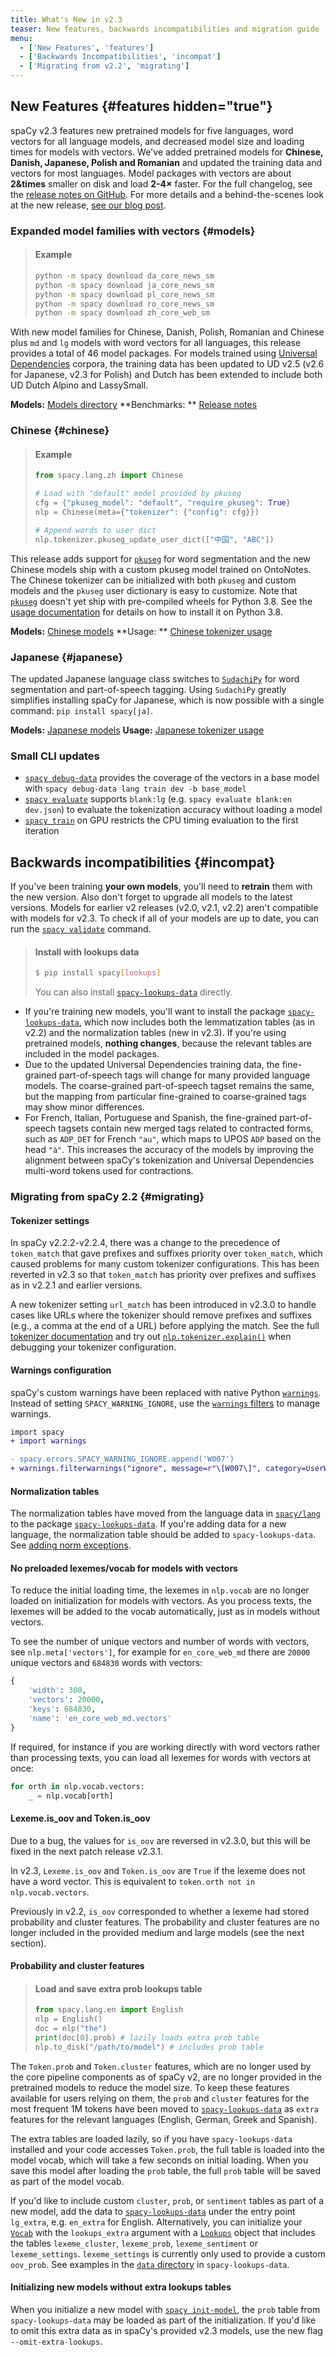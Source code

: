 ```yaml
---
title: What's New in v2.3
teaser: New features, backwards incompatibilities and migration guide
menu:
  - ['New Features', 'features']
  - ['Backwards Incompatibilities', 'incompat']
  - ['Migrating from v2.2', 'migrating']
---
```


## New Features {#features hidden="true"}

spaCy v2.3 features new pretrained models for five languages, word vectors for
all language models, and decreased model size and loading times for models with
vectors. We've added pretrained models for **Chinese, Danish, Japanese, Polish
and Romanian** and updated the training data and vectors for most languages.
Model packages with vectors are about **2&times** smaller on disk and load
**2-4&times;** faster. For the full changelog, see the
[release notes on GitHub](https://github.com/explosion/spaCy/releases/tag/v2.3.0).
For more details and a behind-the-scenes look at the new release,
[see our blog post](https://explosion.ai/blog/spacy-v2-3).

### Expanded model families with vectors {#models}

> #### Example
>
> ```bash
> python -m spacy download da_core_news_sm
> python -m spacy download ja_core_news_sm
> python -m spacy download pl_core_news_sm
> python -m spacy download ro_core_news_sm
> python -m spacy download zh_core_web_sm
> ```

With new model families for Chinese, Danish, Polish, Romanian and Chinese plus
`md` and `lg` models with word vectors for all languages, this release provides
a total of 46 model packages. For models trained using
[Universal Dependencies](https://universaldependencies.org) corpora, the
training data has been updated to UD v2.5 (v2.6 for Japanese, v2.3 for Polish)
and Dutch has been extended to include both UD Dutch Alpino and LassySmall.

<Infobox>

**Models:** [Models directory](/models) **Benchmarks: **
[Release notes](https://github.com/explosion/spaCy/releases/tag/v2.3.0)

</Infobox>

### Chinese {#chinese}

> #### Example
>
> ```python
> from spacy.lang.zh import Chinese
>
> # Load with "default" model provided by pkuseg
> cfg = {"pkuseg_model": "default", "require_pkuseg": True}
> nlp = Chinese(meta={"tokenizer": {"config": cfg}})
>
> # Append words to user dict
> nlp.tokenizer.pkuseg_update_user_dict(["中国", "ABC"])
> ```

This release adds support for
[`pkuseg`](https://github.com/lancopku/pkuseg-python) for word segmentation and
the new Chinese models ship with a custom pkuseg model trained on OntoNotes. The
Chinese tokenizer can be initialized with both `pkuseg` and custom models and
the `pkuseg` user dictionary is easy to customize. Note that
[`pkuseg`](https://github.com/lancopku/pkuseg-python) doesn't yet ship with
pre-compiled wheels for Python 3.8. See the
[usage documentation](/usage/models#chinese) for details on how to install it on
Python 3.8.

<Infobox>

**Models:** [Chinese models](/models/zh) **Usage: **
[Chinese tokenizer usage](/usage/models#chinese)

</Infobox>

### Japanese {#japanese}

The updated Japanese language class switches to
[`SudachiPy`](https://github.com/WorksApplications/SudachiPy) for word
segmentation and part-of-speech tagging. Using `SudachiPy` greatly simplifies
installing spaCy for Japanese, which is now possible with a single command:
`pip install spacy[ja]`.

<Infobox>

**Models:** [Japanese models](/models/ja) **Usage:**
[Japanese tokenizer usage](/usage/models#japanese)

</Infobox>

### Small CLI updates

- [`spacy debug-data`](/api/cli#debug-data) provides the coverage of the vectors
  in a base model with `spacy debug-data lang train dev -b base_model`
- [`spacy evaluate`](/api/cli#evaluate) supports `blank:lg` (e.g.
  `spacy evaluate blank:en dev.json`) to evaluate the tokenization accuracy
  without loading a model
- [`spacy train`](/api/cli#train) on GPU restricts the CPU timing evaluation to
  the first iteration

## Backwards incompatibilities {#incompat}

<Infobox title="Important note on models" variant="warning">

If you've been training **your own models**, you'll need to **retrain** them
with the new version. Also don't forget to upgrade all models to the latest
versions. Models for earlier v2 releases (v2.0, v2.1, v2.2) aren't compatible
with models for v2.3. To check if all of your models are up to date, you can run
the [`spacy validate`](/api/cli#validate) command.

</Infobox>

> #### Install with lookups data
>
> ```bash
> $ pip install spacy[lookups]
> ```
>
> You can also install
> [`spacy-lookups-data`](https://github.com/explosion/spacy-lookups-data)
> directly.

- If you're training new models, you'll want to install the package
  [`spacy-lookups-data`](https://github.com/explosion/spacy-lookups-data), which
  now includes both the lemmatization tables (as in v2.2) and the normalization
  tables (new in v2.3). If you're using pretrained models, **nothing changes**,
  because the relevant tables are included in the model packages.
- Due to the updated Universal Dependencies training data, the fine-grained
  part-of-speech tags will change for many provided language models. The
  coarse-grained part-of-speech tagset remains the same, but the mapping from
  particular fine-grained to coarse-grained tags may show minor differences.
- For French, Italian, Portuguese and Spanish, the fine-grained part-of-speech
  tagsets contain new merged tags related to contracted forms, such as `ADP_DET`
  for French `"au"`, which maps to UPOS `ADP` based on the head `"à"`. This
  increases the accuracy of the models by improving the alignment between
  spaCy's tokenization and Universal Dependencies multi-word tokens used for
  contractions.

### Migrating from spaCy 2.2 {#migrating}

#### Tokenizer settings

In spaCy v2.2.2-v2.2.4, there was a change to the precedence of `token_match`
that gave prefixes and suffixes priority over `token_match`, which caused
problems for many custom tokenizer configurations. This has been reverted in
v2.3 so that `token_match` has priority over prefixes and suffixes as in v2.2.1
and earlier versions.

A new tokenizer setting `url_match` has been introduced in v2.3.0 to handle
cases like URLs where the tokenizer should remove prefixes and suffixes (e.g., a
comma at the end of a URL) before applying the match. See the full
[tokenizer documentation](/usage/linguistic-features#tokenization) and try out
[`nlp.tokenizer.explain()`](/usage/linguistic-features#tokenizer-debug) when
debugging your tokenizer configuration.

#### Warnings configuration

spaCy's custom warnings have been replaced with native Python
[`warnings`](https://docs.python.org/3/library/warnings.html). Instead of
setting `SPACY_WARNING_IGNORE`, use the [`warnings`
filters](https://docs.python.org/3/library/warnings.html#the-warnings-filter)
to manage warnings.

```diff
import spacy
+ import warnings

- spacy.errors.SPACY_WARNING_IGNORE.append('W007')
+ warnings.filterwarnings("ignore", message=r"\[W007\]", category=UserWarning)
```

#### Normalization tables

The normalization tables have moved from the language data in
[`spacy/lang`](https://github.com/explosion/spaCy/tree/master/spacy/lang) to the
package [`spacy-lookups-data`](https://github.com/explosion/spacy-lookups-data).
If you're adding data for a new language, the normalization table should be
added to `spacy-lookups-data`. See
[adding norm exceptions](/usage/adding-languages#norm-exceptions).

#### No preloaded lexemes/vocab for models with vectors

To reduce the initial loading time, the lexemes in `nlp.vocab` are no longer
loaded on initialization for models with vectors. As you process texts, the
lexemes will be added to the vocab automatically, just as in models without
vectors.

To see the number of unique vectors and number of words with vectors, see
`nlp.meta['vectors']`, for example for `en_core_web_md` there are `20000`
unique vectors and `684830` words with vectors:

```python
{
    'width': 300,
    'vectors': 20000,
    'keys': 684830,
    'name': 'en_core_web_md.vectors'
}
```

If required, for instance if you are working directly with word vectors rather
than processing texts, you can load all lexemes for words with vectors at once:

```python
for orth in nlp.vocab.vectors:
    _ = nlp.vocab[orth]
```

#### Lexeme.is_oov and Token.is_oov

<Infobox title="Important note" variant="warning">

Due to a bug, the values for `is_oov` are reversed in v2.3.0, but this will be
fixed in the next patch release v2.3.1.

</Infobox>

In v2.3, `Lexeme.is_oov` and `Token.is_oov` are `True` if the lexeme does not
have a word vector. This is equivalent to `token.orth not in
nlp.vocab.vectors`.

Previously in v2.2, `is_oov` corresponded to whether a lexeme had stored
probability and cluster features. The probability and cluster features are no
longer included in the provided medium and large models (see the next section).

#### Probability and cluster features

> #### Load and save extra prob lookups table
>
> ```python
> from spacy.lang.en import English
> nlp = English()
> doc = nlp("the")
> print(doc[0].prob) # lazily loads extra prob table
> nlp.to_disk("/path/to/model") # includes prob table
> ```

The `Token.prob` and `Token.cluster` features, which are no longer used by the
core pipeline components as of spaCy v2, are no longer provided in the
pretrained models to reduce the model size. To keep these features available for
users relying on them, the `prob` and `cluster` features for the most frequent
1M tokens have been moved to
[`spacy-lookups-data`](https://github.com/explosion/spacy-lookups-data) as
`extra` features for the relevant languages (English, German, Greek and
Spanish).

The extra tables are loaded lazily, so if you have `spacy-lookups-data`
installed and your code accesses `Token.prob`, the full table is loaded into the
model vocab, which will take a few seconds on initial loading. When you save
this model after loading the `prob` table, the full `prob` table will be saved
as part of the model vocab.

If you'd like to include custom `cluster`, `prob`, or `sentiment` tables as part
of a new model, add the data to
[`spacy-lookups-data`](https://github.com/explosion/spacy-lookups-data) under
the entry point `lg_extra`, e.g. `en_extra` for English. Alternatively, you can
initialize your [`Vocab`](/api/vocab) with the `lookups_extra` argument with a
[`Lookups`](/api/lookups) object that includes the tables `lexeme_cluster`,
`lexeme_prob`, `lexeme_sentiment` or `lexeme_settings`. `lexeme_settings` is
currently only used to provide a custom `oov_prob`. See examples in the
[`data` directory](https://github.com/explosion/spacy-lookups-data/tree/master/spacy_lookups_data/data)
in `spacy-lookups-data`.

#### Initializing new models without extra lookups tables

When you initialize a new model with [`spacy init-model`](/api/cli#init-model),
the `prob` table from `spacy-lookups-data` may be loaded as part of the
initialization. If you'd like to omit this extra data as in spaCy's provided
v2.3 models, use the new flag `--omit-extra-lookups`.
